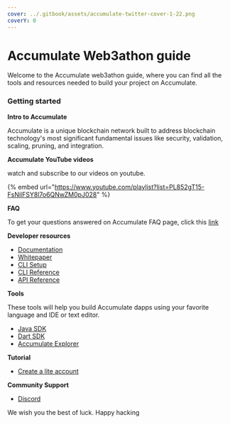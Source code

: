 ```yaml
---
cover: ../.gitbook/assets/accumulate-twitter-cover-1-22.png
coverY: 0
---
```


# Accumulate Web3athon guide

Welcome to the Accumulate web3athon guide, where you can find all the tools and resources needed to build your project on Accumulate. &#x20;

### **Getting started** &#x20;

**Intro to Accumulate** &#x20;

Accumulate is a unique blockchain network built to address blockchain technology's most significant fundamental issues like security, validation, scaling, pruning, and integration.&#x20;

&#x20;**Accumulate YouTube videos** &#x20;

watch and subscribe to our videos on youtube.

{% embed url="https://www.youtube.com/playlist?list=PL852gT15-FsNilFSY8l7o6QNwZM0pJ028" %}

**FAQ**&#x20;

To get your questions answered on Accumulate FAQ page, click this [link](https://accumulatenetwork.io/learn/#intro)

**Developer resources** &#x20;

* &#x20;[Documentation](https://docs.accumulatenetwork.io/accumulate/getting-started/readme) &#x20;
* &#x20;[Whitepaper](https://accumulatenetwork.io/whitepaper/)&#x20;
* &#x20;[CLI Setup](https://docs.accumulatenetwork.io/accumulate/cli/cli-setup) &#x20;
* [CLI Reference](https://docs.accumulatenetwork.io/accumulate/cli/cli-reference) &#x20;
* [API Reference](https://documenter.getpostman.com/view/1835497/UzBnrSFB)

**Tools**&#x20;

These tools will help you build  Accumulate dapps using your favorite language and IDE or text editor.

* [Java SDK](https://docs.accumulatenetwork.io/accumulate/tools/java-sdk)&#x20;
* [Dart SDK ](https://pub.dev/packages/accumulate\_api/install)
* [Accumulate Explorer](https://explorer.accumulatenetwork.io/)&#x20;

**Tutorial** &#x20;

* [Create a lite account ](../tutorials/create-a-lite-account.md)

**Community Support**  &#x20;

* [Discord](https://discord.gg/bg9yWvArcP)  &#x20;

We wish you the best of luck. Happy hacking&#x20;
